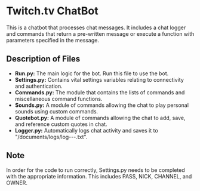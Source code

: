 # Twitch.tv ChatBot
This is a chatbot that processes chat messages. It includes a chat logger and commands that
return a pre-written message or execute a function with parameters specified in the message.

## Description of Files

* **Run.py:**        The main logic for the bot. Run this file to use the bot.
* **Settings.py:**   Contains vital settings variables relating to connectivity and authentication.
* **Commands.py:**   The module that contains the lists of commands and miscellaneous command functions.
* **Sounds.py:**     A module of commands allowing the chat to play personal sounds using custom commands.
* **Quotebot.py:**   A module of commands allowing the chat to add, save, and reference custom quotes in chat.
* **Logger.py:**     Automatically logs chat activity and saves it to "/documents/logs/log-<month>-<day>-<year>.txt".

## Note
In order for the code to run correctly, Settings.py needs to be completed with the appropriate information. This includes PASS, NICK, CHANNEL, and OWNER.

